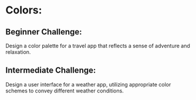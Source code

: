 # Colors:
## Beginner Challenge: 
Design a color palette for a travel app that reflects a sense of adventure and relaxation.
## Intermediate Challenge: 
Design a user interface for a weather app, utilizing appropriate color schemes to convey different weather conditions.